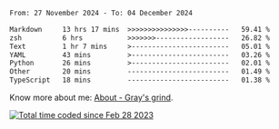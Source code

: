 <!--START_SECTION:waka-->

```txt
From: 27 November 2024 - To: 04 December 2024

Markdown     13 hrs 17 mins  >>>>>>>>>>>>>>>----------   59.41 %
zsh          6 hrs           >>>>>>>------------------   26.82 %
Text         1 hr 7 mins     >------------------------   05.01 %
YAML         43 mins         >------------------------   03.26 %
Python       26 mins         >------------------------   02.01 %
Other        20 mins         -------------------------   01.49 %
TypeScript   18 mins         -------------------------   01.38 %
```

<!--END_SECTION:waka-->

<!-- [![grayxu's github stats](https://github-readme-stats.vercel.app/api?username=grayxu&count_private=true&show_icons=true)](https://github.com/grayxu) -->

Know more about me: [About - Gray's grind](https://www.grayxu.cn/).
<p align="left">
  <a href="https://wakatime.com/@c69eb31e-43a1-463f-8968-c3449e386f57"><img src="https://wakatime.com/badge/user/c69eb31e-43a1-463f-8968-c3449e386f57.svg" title="Total time coded since Feb 28 2023" /></a>
</p>

